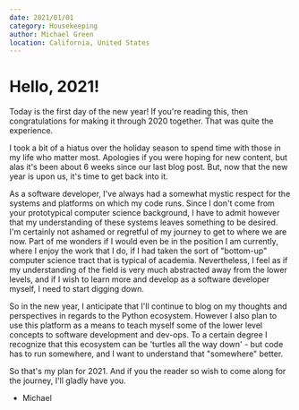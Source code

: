 ```yaml
---
date: 2021/01/01
category: Housekeeping
author: Michael Green
location: California, United States
---
```


# Hello, 2021!

Today is the first day of the new year! If you're reading this, then congratulations for making it through 2020 together. That was quite the experience.

I took a bit of a hiatus over the holiday season to spend time with those in my life who matter most. Apologies if you were hoping for new content, but alas it's been about 6 weeks since our last blog post. But, now that the new year is upon us, it's time to get back into it.

As a software developer, I've always had a somewhat mystic respect for the systems and platforms on which my code runs. Since I don't come from your prototypical computer science background, I have to admit however that my understanding of these systems leaves something to be desired. I'm certainly not ashamed or regretful of my journey to get to where we are now. Part of me wonders if I would even be in the position I am currently, where I enjoy the work that I do, if I had taken the sort of "bottom-up" computer science tract that is typical of academia. Nevertheless, I feel as if my understanding of the field is very much abstracted away from the lower levels, and if I wish to learn more and develop as a software developer myself, I need to start digging down.

So in the new year, I anticipate that I'll continue to blog on my thoughts and perspectives in regards to the Python ecosystem. However I also plan to use this platform as a means to teach myself some of the lower level concepts to software development and dev-ops. To a certain degree I recognize that this ecosystem can be 'turtles all the way down' - but code has to run somewhere, and I want to understand that "somewhere" better.

So that's my plan for 2021. And if you the reader so wish to come along for the journey, I'll gladly have you.

- Michael
